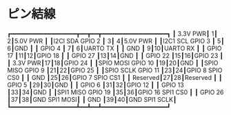 # ピン結線

┏━━━━━━━━━━━━━━━━━━┳━━┳━━┳━━━━━━━━━━━━━━━━━━┓
┃          3.3V PWR┃ 1┃ 2┃5.0V PWR          ┃
┃I2CI SDA  GPIO 2  ┃ 3┃ 4┃5.0V PWR          ┃
┃I2C1 SCL  GPIO 3  ┃ 5┃ 6┃GND               ┃
┃          GPIO 4  ┃ 7┃ 6┃UARTO TX          ┃
┃          GND     ┃ 9┃10┃UARTO RX          ┃
┃          GPIO 17 ┃11┃12┃GPIO 18           ┃
┃          GPIO 27 ┃13┃14┃GND               ┃
┃          GPIO 22 ┃15┃16┃GPIO 23           ┃
┃          3.3V PWR┃17┃18┃GPIO 24           ┃
┃SPIO MOSI GPIO 10 ┃19┃20┃GND               ┃
┃SPIO MISO GPIO 9  ┃21┃22┃GPIO 25           ┃
┃SPIO SCLK GPIO 11 ┃23┃24┃GPIO 8   SPIO CS0 ┃
┃          GND     ┃25┃26┃GPIO 7   SPIO CS1 ┃
┃          Reserved┃27┃28┃Reserved          ┃
┃          GPIO 5  ┃29┃30┃GND               ┃
┃          GPIO 6  ┃31┃32┃GPIO 12           ┃
┃          GPIO 13 ┃33┃34┃GND               ┃
┃SPI1 MISO GPIO 19 ┃35┃36┃GPIO 16  SPI1 CS0 ┃
┃          GPIO 26 ┃37┃38┃GND      SPI1 MOSI┃
┃          GND     ┃39┃40┃GND      SPI1 SCLK┃
┗━━━━━━━━━━━━━━━━━━┻━━┻━━┻━━━━━━━━━━━━━━━━━━┛
